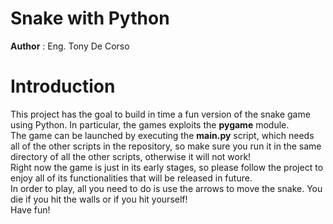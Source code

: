 # Snake with Python
**Author** : Eng. Tony De Corso
# Introduction
This project has the goal to build in time a fun version of the snake game using Python. In particular, 
the games exploits the **pygame** module.  
The game can be launched by executing the **main.py** script, which needs all of the other scripts in the repository, so make sure you run it in the same directory of all the other scripts, otherwise it will not work!  
Right now the game is just in its early stages, so please follow the project to enjoy all of its functionalities that will be released in future.  
In order to play, all you need to do is use the arrows to move the snake. You die if you hit the walls or if you hit yourself!  
Have fun!
